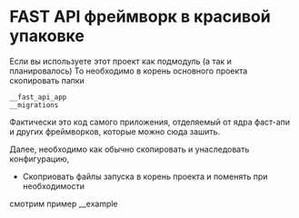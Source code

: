 # FAST API фреймворк в красивой упаковке

Если вы используете этот проект как подмодуль (а так и планировалось)
То необходимо в корень основного проекта скопировать папки

```
__fast_api_app
__migrations
```

Фактически это код самого приложения, отделяемый от ядра фаст-апи и других фреймворков,
которые можно сюда зашить.

Далее, необходимо как обычно скопировать и унаследовать конфигурацию, 
+ Скоприовать файлы запуска в корень проекта и поменять при необходимости

смотрим пример __example

